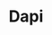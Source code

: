 ---
blog: https://medium.com/dapi
git: https://github.com/dapi-co
linkedin: http://linkedin.com/company/dapico
logohandle: dapi
sort: dapi
title: Dapi
twitter: https://x.com/DapiHQ
website: https://www.dapi.com/
---